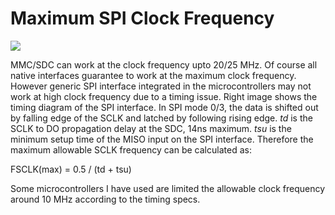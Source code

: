 # Maximum SPI Clock Frequency

![](http://www.elm-chan.org/docs/mmc/m/spi_timing.png)

MMC/SDC can work at the clock frequency upto 20/25 MHz. Of course all native interfaces guarantee to work at the maximum clock frequency. However generic SPI interface integrated in the microcontrollers may not work at high clock frequency due to a timing issue. Right image shows the timing diagram of the SPI interface. In SPI mode 0/3, the data is shifted out by falling edge of the SCLK and latched by following rising edge. _td_ is the SCLK to DO propagation delay at the SDC, 14ns maximum. _tsu_ is the minimum setup time of the MISO input on the SPI interface. Therefore the maximum allowable SCLK frequency can be calculated as:

FSCLK(max) = 0.5 / (td + tsu)

Some microcontrollers I have used are limited the allowable clock frequency around 10 MHz according to the timing specs.